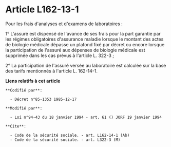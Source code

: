 # Article L162-13-1

Pour les frais d'analyses et d'examens de laboratoires :

1° L'assuré est dispensé de l'avance de ses frais pour la part garantie par les régimes obligatoires d'assurance maladie
lorsque le montant des actes de biologie médicale dépasse un plafond fixé par décret ou encore lorsque la participation de
l'assuré aux dépenses de biologie médicale est supprimée dans les cas prévus à l'article L. 322-3 ;

2° La participation de l'assuré versée au laboratoire est calculée sur la base des tarifs mentionnés à l'article L. 162-14-1.

**Liens relatifs à cet article**

	**Codifié par**:

	  - Décret n°85-1353 1985-12-17

	**Modifié par**:

	  - Loi n°94-43 du 18 janvier 1994 - art. 61 () JORF 19 janvier 1994

	**Cite**:

	  - Code de la sécurité sociale. - art. L162-14-1 (Ab)
	  - Code de la sécurité sociale. - art. L322-3 (M)
